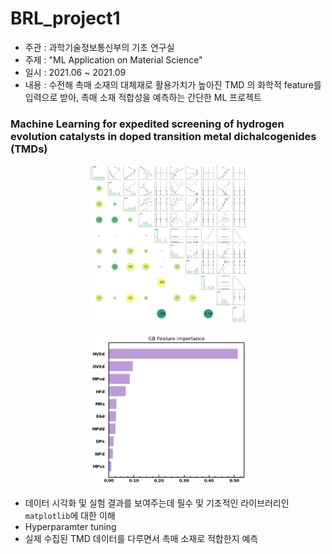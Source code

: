 # BRL_project1

- 주관 : 과학기술정보통신부의 기초 연구실
- 주제 : "ML Application on Material Science"
- 일시 : 2021.06 ~ 2021.09
- 내용 : 수전해 촉매 소재의 대체재로 활용가치가 높아진 TMD 의 화학적 feature를 입력으로 받아, 촉매 소재 적합성을 예측하는 간단한 ML 프로젝트 

### Machine Learning for expedited screening of hydrogen evolution catalysts in doped transition metal dichalcogenides (TMDs)

<p align="center">
    <img src="./assets/Correlation_plot.jpg" width="50%" />
</p>

<p align="center">
    <img src="./assets/GB_importance.jpg" width="50%" />
</p>

- 데이터 시각화 및 실험 결과를 보여주는데 필수 및 기초적인 라이브러리인 `matplotlib`에 대한 이해
- Hyperparamter tuning
- 실제 수집된 TMD 데이터를 다루면서 촉매 소재로 적합한지 예측
